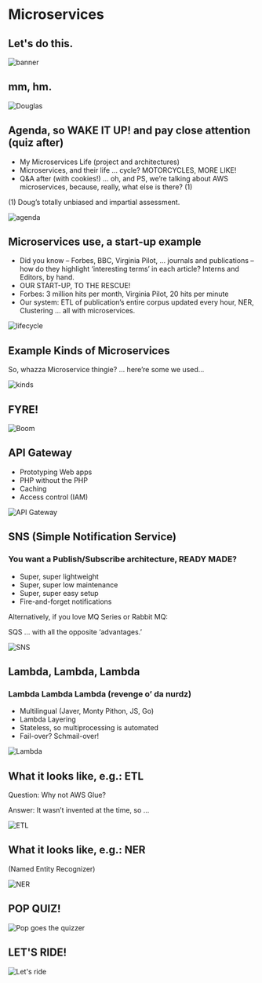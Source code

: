 # Microservices

## Let's do this.

![banner](imgs/00-Microservices.png)

## mm, hm.

![Douglas](imgs/01-Microservices.png)

## Agenda, so WAKE IT UP! and pay close attention (quiz after)
* My Microservices Life (project and architectures)
* Microservices, and their life … cycle? MOTORCYCLES, MORE LIKE!
* Q&A after (with cookies!)
… oh, and PS, we’re talking about AWS microservices, because, really, what else is there? (1)

(1) Doug’s totally unbiased and impartial assessment.

![agenda](imgs/02-Microservices-agenda.png)

## Microservices use, a start-up example

* Did you know – Forbes, BBC, Virginia Pilot, … journals and publications – how do they highlight ‘interesting terms’ in each article? Interns and Editors, by hand.
* OUR START-UP, TO THE RESCUE!
* Forbes: 3 million hits per month, Virginia Pilot, 20 hits per minute
* Our system: ETL of publication’s entire corpus updated every hour, NER, Clustering … all with microservices.

![lifecycle](imgs/03-Microservices-life.png)

## Example Kinds of Microservices

So, whazza Microservice thingie?  … here’re some we used...


![kinds](imgs/04-Microservices-eg.png)

## FYRE!

![Boom](imgs/05-Microservices-on-fire.png)

## API Gateway

* Prototyping Web apps
* PHP without the PHP
* Caching
* Access control (IAM)

![API Gateway](imgs/06-Microservices-API-gateway.png)

## SNS (Simple Notification Service)

### You want a Publish/Subscribe architecture, READY MADE?

* Super, super lightweight
* Super, super low maintenance
* Super, super easy setup
* Fire-and-forget notifications

Alternatively, if you love MQ Series or Rabbit MQ: 

SQS … with all the opposite ‘advantages.’

![SNS](imgs/07-Microservices-sns.png)

## Lambda, Lambda, Lambda

### Lambda Lambda Lambda (revenge o’ da nurdz)

* Multilingual (Javer, Monty Pithon, JS, Go)
* Lambda Layering
* Stateless, so multiprocessing is automated
* Fail-over? Schmail-over!

![Lambda](imgs/08-Microservices-lambda.png)

## What it looks like, e.g.: ETL

Question: Why not AWS Glue?

Answer: It wasn’t invented at the time, so ...

![ETL](imgs/09-Microservices-etl.png)

## What it looks like, e.g.: NER

(Named Entity Recognizer)

![NER](imgs/10-Microservices-ner.png)

## POP QUIZ!

![Pop goes the quizzer](imgs/11-Microservices-pop.png)

## LET'S RIDE!

![Let's ride](imgs/12-Microservices-ride.png)
